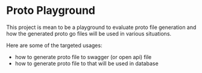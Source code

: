 # Proto Playground

This project is mean to be a playground to evaluate proto file generation and how the generated proto go files will be used in various situations.

Here are some of the targeted usages:
* how to generate proto file to swagger (or open api) file
* how to generate proto file to that will be used in database
